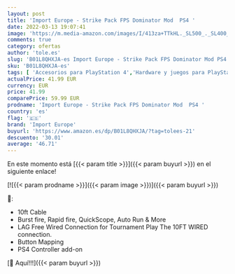 ```yaml
---
layout: post
title: 'Import Europe - Strike Pack FPS Dominator Mod  PS4 '
date: 2022-03-13 19:07:41
image: 'https://m.media-amazon.com/images/I/413za+TTkHL._SL500_._SL400_.jpg'
comments: true
category: ofertas
author: 'tole.es'
slug: 'B01L8QHXJA-es Import Europe - Strike Pack FPS Dominator Mod PS4'
sku: 'B01L8QHXJA-es'
tags: [ 'Accesorios para PlayStation 4','Hardware y juegos para PlayStation 4','Mandos y controles para PlayStation 4','Videojuegos','import europe','ps4', ]
actualPrice: 41.99 EUR
currency: EUR
price: 41.99
comparePrice: 59.99 EUR
prodname: 'Import Europe - Strike Pack FPS Dominator Mod  PS4 '
country: 'es'
flag: '🇪🇸'
brand: 'Import Europe'
buyurl: 'https://www.amazon.es/dp/B01L8QHXJA/?tag=tolees-21'
descuento: '30.01'
average: '46.71'
---
```


En este momento está [{{< param title >}}]({{< param buyurl >}}) en el siguiente enlace!

[![{{< param prodname >}}]({{< param image >}})]({{< param buyurl >}})

🔎:

- 10ft Cable
- Burst fire, Rapid fire, QuickScope, Auto Run & More
- LAG Free Wired Connection for Tournament Play The 10FT WIRED connection.
- Button Mapping
- PS4 Controller add-on

[🛒 Aquí!!!]({{< param buyurl >}})
